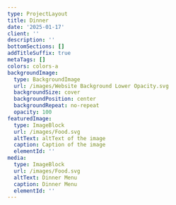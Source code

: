 ```yaml
---
type: ProjectLayout
title: Dinner
date: '2025-01-17'
client: ''
description: ''
bottomSections: []
addTitleSuffix: true
metaTags: []
colors: colors-a
backgroundImage:
  type: BackgroundImage
  url: /images/Website Background Lower Opacity.svg
  backgroundSize: cover
  backgroundPosition: center
  backgroundRepeat: no-repeat
  opacity: 100
featuredImage:
  type: ImageBlock
  url: /images/Food.svg
  altText: altText of the image
  caption: Caption of the image
  elementId: ''
media:
  type: ImageBlock
  url: /images/Food.svg
  altText: Dinner Menu
  caption: Dinner Menu
  elementId: ''
---
```

